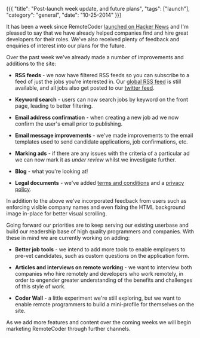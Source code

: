 {{{
  "title": "Post-launch week update, and future plans",
  "tags": ["launch"],
  "category": "general",
  "date": "10-25-2014"
}}}

It has been a week since RemoteCoder [launched on Hacker News](https://news.ycombinator.com/item?id=8464074) and I'm pleased to say that we have already helped companies find and hire great developers for their roles. We've also received plenty of feedback and enquiries of interest into our plans for the future. 

Over the past week we've already made a number of improvements and additions to the site:

* **RSS feeds** - we now have filtered RSS feeds so you can subscribe to a feed of just the jobs you're interested in. Our [global RSS feed](http://feedpress.me/remotecoder) is still available, and all jobs also get posted to our [twitter feed](https://twitter.com/remotecoder).

* **Keyword search** - users can now search jobs by keyword on the front page, leading to better filtering.

* **Email address confirmation** - when creating a new job ad we now confirm the user's email prior to publishing.

* **Email message improvements** - we've made improvements to the email templates used to send candidate applications, job confirmations, etc.

* **Marking ads** - if there are any issues with the criteria of a particular ad we can now mark it as _under review_ whilst we investigate further.

* **Blog** - what you're looking at!

* **Legal documents** - we've added [terms and conditions](/terms-and-conditions) and a [privacy policy](/privacy-policy).

In addition to the above we've incorporated feedback from users such as enforcing visible company names and even fixing the HTML background image in-place for better visual scrolling.

Going forward our priorities are to keep serving our existing userbase and build our readership base of high quality programmers and companies. With these in mind we are currently working on adding:

* **Better job tools** - we intend to add more tools to enable employers to pre-vet candidates, such as custom questions on the application form.

* **Articles and interviews on remote working** - we want to interview both companies who hire remotely and developers who work remotely, in order to engender greater understanding of the benefits and challenges of this style of work.

* **Coder Wall** - a little experiment we're still exploring, but we want to enable remote programmers to build a mini-profile for themselves on the site.

As we add more features and content over the coming weeks we will begin marketing RemoteCoder through further channels.
